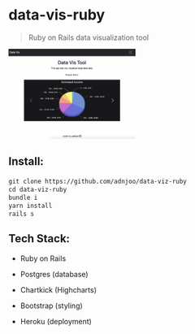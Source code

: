 # data-vis-ruby

> Ruby on Rails data visualization tool

[<img src="./scrn1.png" width='250'>](https://data-vis-ruby.herokuapp.com/)

## Install:

```
git clone https://github.com/adnjoo/data-viz-ruby
cd data-viz-ruby
bundle i
yarn install
rails s
```

## Tech Stack:

- Ruby on Rails

- Postgres (database)

- Chartkick (Highcharts)

- Bootstrap (styling)

- Heroku (deployment)
